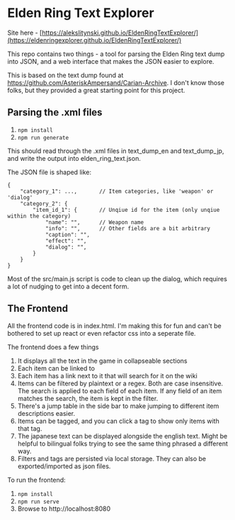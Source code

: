 

# Elden Ring Text Explorer

Site here - [https://alekslitynski.github.io/EldenRingTextExplorer/](https://eldenringexplorer.github.io/EldenRingTextExplorer/)

This repo contains two things - a tool for parsing the Elden Ring text dump into JSON, and a web interface that makes the JSON easier to explore.

This is based on the text dump found at https://github.com/AsteriskAmpersand/Carian-Archive. I don't know those folks, but they provided a great starting point for this project.

## Parsing the .xml files

1. `npm install`
2. `npm run generate`

This should read through the .xml files in text_dump_en and text_dump_jp, and write the output into elden_ring_text.json.

The JSON file is shaped like:

```
{
    "category_1": ...,       // Item categories, like 'weapon' or 'dialog'
    "category_2": {
        "item_id_1": {       // Unqiue id for the item (only unqiue within the category)
            "name": "",      // Weapon name
            "info": "",      // Other fields are a bit arbitrary
            "caption": "",
            "effect": "",
            "dialog": "",
        }
    }
}
```

Most of the src/main.js script is code to clean up the dialog, which requires a lot of nudging to get into a decent form.


## The Frontend

All the frontend code is in index.html. I'm making this for fun and can't be bothered to set up react or even refactor css into a seperate file.

The frontend does a few things

1. It displays all the text in the game in collapseable sections
2. Each item can be linked to
3. Each item has a link next to it that will search for it on the wiki
4. Items can be filtered by plaintext or a regex. Both are case insensitive. The search is applied to each field of each item. If any field of an item matches the search, the item is kept in the filter.
5. There's a jump table in the side bar to make jumping to different item descriptions easier.
6. Items can be tagged, and you can click a tag to show only items with that tag.
7. The japanese text can be displayed alongside the english text. Might be helpful to bilingual folks trying to see the same thing phrased a different way.
8. Filters and tags are persisted via local storage. They can also be exported/imported as json files.

To run the frontend:

1. `npm install`
2. `npm run serve`
3. Browse to http://localhost:8080
